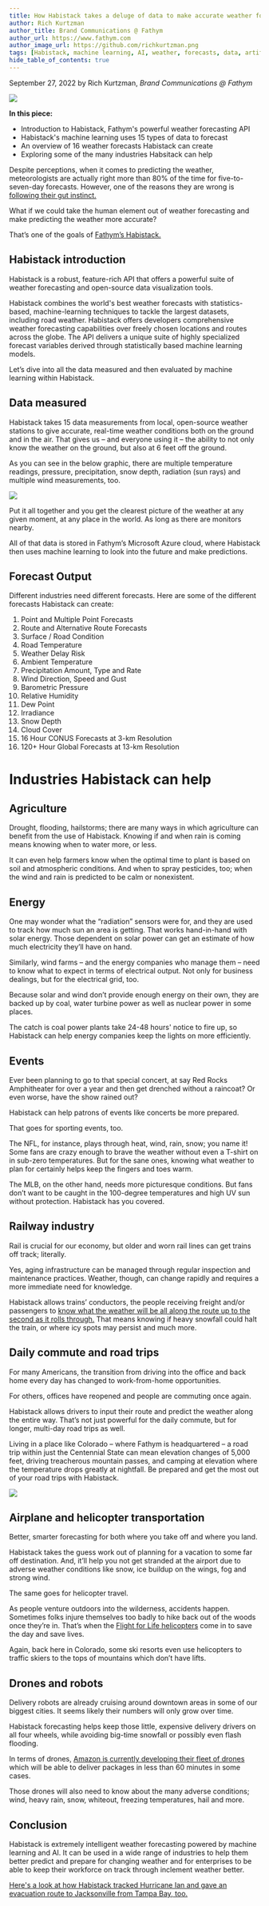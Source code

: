 ```yaml
---
title: How Habistack takes a deluge of data to make accurate weather forecasts 
author: Rich Kurtzman
author_title: Brand Communications @ Fathym
author_url: https://www.fathym.com
author_image_url: https://github.com/richkurtzman.png
tags: [Habistack, machine learning, AI, weather, forecasts, data, artificial intelligence, weather forecasting]
hide_table_of_contents: true
---
```


September 27, 2022 by Rich Kurtzman, _Brand Communications @ Fathym_

![](https://www.fathym.com/img/fathymbubbles2.png)


**In this piece:** 

- Introduction to Habistack, Fathym's powerful weather forecasting API
- Habistack's machine learning uses 15 types of data to forecast
- An overview of 16 weather forecasts Habistack can create
- Exploring some of the many industries Habsitack can help

Despite perceptions, when it comes to predicting the weather, meteorologists are actually right more than 80% of the time for five-to-seven-day forecasts. However, one of the reasons they are wrong is [following their gut instinct.](https://www.ranker.com/list/why-weathermen-are-always-wrong/tracey-graham) 

What if we could take the human element out of weather forecasting and make predicting the weather more accurate?  

That’s one of the goals of [Fathym’s Habistack.](https://www.fathym.com/forecast/)  

## Habistack introduction 

Habistack is a robust, feature-rich API that offers a powerful suite of weather forecasting and open-source data visualization tools. 

Habistack combines the world's best weather forecasts with statistics-based, machine-learning techniques to tackle the largest datasets, including road weather. Habistack offers developers comprehensive weather forecasting capabilities over freely chosen locations and routes across the globe. The API delivers a unique suite of highly specialized forecast variables derived through statistically based machine learning models.  

Let’s dive into all the data measured and then evaluated by machine learning within Habistack. 

## Data measured 

Habistack takes 15 data measurements from local, open-source weather stations to give accurate, real-time weather conditions both on the ground and in the air. That gives us – and everyone using it – the ability to not only know the weather on the ground, but also at 6 feet off the ground.  

As you can see in the below graphic, there are multiple temperature readings, pressure, precipitation, snow depth, radiation (sun rays) and multiple wind measurements, too.  

![](https://www.fathym.com/img/datahabistack4.png)

Put it all together and you get the clearest picture of the weather at any given moment, at any place in the world. As long as there are monitors nearby.  

All of that data is stored in Fathym’s Microsoft Azure cloud, where Habistack then uses machine learning to look into the future and make predictions.  

## Forecast Output 

Different industries need different forecasts. Here are some of the different forecasts Habistack can create: 

1. Point and Multiple Point Forecasts 
2. Route and Alternative Route Forecasts 
3. Surface / Road Condition 
4. Road Temperature 
5. Weather Delay Risk 
6. Ambient Temperature 
7. Precipitation Amount, Type and Rate 
8. Wind Direction, Speed and Gust 
9. Barometric Pressure 
10. Relative Humidity 
11. Dew Point 
12. Irradiance 
13. Snow Depth 
14. Cloud Cover 
15. 16 Hour CONUS Forecasts at 3-km Resolution 
16. 120+ Hour Global Forecasts at 13-km Resolution 

# Industries Habistack can help  

## Agriculture 

Drought, flooding, hailstorms; there are many ways in which agriculture can benefit from the use of Habistack. Knowing if and when rain is coming means knowing when to water more, or less.  

It can even help farmers know when the optimal time to plant is based on soil and atmospheric conditions. And when to spray pesticides, too; when the wind and rain is predicted to be calm or nonexistent.  

## Energy 

One may wonder what the “radiation” sensors were for, and they are used to track how much sun an area is getting. That works hand-in-hand with solar energy. Those dependent on solar power can get an estimate of how much electricity they’ll have on hand.  

Similarly, wind farms – and the energy companies who manage them – need to know what to expect in terms of electrical output. Not only for business dealings, but for the electrical grid, too.  

Because solar and wind don’t provide enough energy on their own, they are backed up by coal, water turbine power as well as nuclear power in some places.  

The catch is coal power plants take 24-48 hours' notice to fire up, so Habistack can help energy companies keep the lights on more efficiently.  

## Events  

Ever been planning to go to that special concert, at say Red Rocks Amphitheater for over a year and then get drenched without a raincoat? Or even worse, have the show rained out?  

Habistack can help patrons of events like concerts be more prepared.  

That goes for sporting events, too.  

The NFL, for instance, plays through heat, wind, rain, snow; you name it! Some fans are crazy enough to brave the weather without even a T-shirt on in sub-zero temperatures. But for the sane ones, knowing what weather to plan for certainly helps keep the fingers and toes warm.  

The MLB, on the other hand, needs more picturesque conditions. But fans don’t want to be caught in the 100-degree temperatures and high UV sun without protection. Habistack has you covered.  

## Railway industry 

Rail is crucial for our economy, but older and worn rail lines can get trains off track; literally.  

Yes, aging infrastructure can be managed through regular inspection and maintenance practices. Weather, though, can change rapidly and requires a more immediate need for knowledge. 

Habistack allows trains’ conductors, the people receiving freight and/or passengers to [know what the weather will be all along the route up to the second as it rolls through.](https://www.fathym.com/blog/articles/2022/september/2022-09-26-habistack-keeps-railways-on-fast-track) That means knowing if heavy snowfall could halt the train, or where icy spots may persist and much more.  

## Daily commute and road trips 

For many Americans, the transition from driving into the office and back home every day has changed to work-from-home opportunities.  

For others, offices have reopened and people are commuting once again.  

Habistack allows drivers to input their route and predict the weather along the entire way. That’s not just powerful for the daily commute, but for longer, multi-day road trips as well.  

Living in a place like Colorado – where Fathym is headquartered – a road trip within just the Centennial State can mean elevation changes of 5,000 feet, driving treacherous mountain passes, and camping at elevation where the temperature drops greatly at nightfall. Be prepared and get the most out of your road trips with Habistack. 

![](https://www.fathym.com/img/habistackscreenshot.png)

## Airplane and helicopter transportation 

Better, smarter forecasting for both where you take off and where you land.  

Habistack takes the guess work out of planning for a vacation to some far off destination. And, it’ll help you not get stranded at the airport due to adverse weather conditions like snow, ice buildup on the wings, fog and strong wind.  

The same goes for helicopter travel.  

As people venture outdoors into the wilderness, accidents happen. Sometimes folks injure themselves too badly to hike back out of the woods once they’re in. That’s when the [Flight for Life helicopters](https://www.centura.org/our-ecosystem/flight-for-life) come in to save the day and save lives. 

Again, back here in Colorado, some ski resorts even use helicopters to traffic skiers to the tops of mountains which don’t have lifts.  

## Drones and robots 

Delivery robots are already cruising around downtown areas in some of our biggest cities. It seems likely their numbers will only grow over time.  

Habistack forecasting helps keep those little, expensive delivery drivers on all four wheels, while avoiding big-time snowfall or possibly even flash flooding.  

In terms of drones, [Amazon is currently developing their fleet of drones](https://www.aboutamazon.com/news/transportation/how-amazon-is-building-its-drone-delivery-system) which will be able to deliver packages in less than 60 minutes in some cases.  

Those drones will also need to know about the many adverse conditions; wind, heavy rain, snow, whiteout, freezing temperatures, hail and more.  

## Conclusion  

Habistack is extremely intelligent weather forecasting powered by machine learning and AI. It can be used in a wide range of industries to help them better predict and prepare for changing weather and for enterprises to be able to keep their workforce on track through inclement weather better.

[Here's a look at how Habistack tracked Hurricane Ian and gave an evacuation route to Jacksonville from Tampa Bay, too.](https://www.fathym.com/blog/articles/2022/september/2022-09-28-habistack-knowing-when-and-where-a-hurricane-will-hit)
